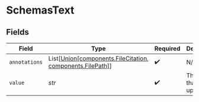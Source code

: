 # SchemasText


## Fields

| Field                                                                                               | Type                                                                                                | Required                                                                                            | Description                                                                                         |
| --------------------------------------------------------------------------------------------------- | --------------------------------------------------------------------------------------------------- | --------------------------------------------------------------------------------------------------- | --------------------------------------------------------------------------------------------------- |
| `annotations`                                                                                       | List[[Union[components.FileCitation, components.FilePath]](../../models/components/annotations.md)] | :heavy_check_mark:                                                                                  | N/A                                                                                                 |
| `value`                                                                                             | *str*                                                                                               | :heavy_check_mark:                                                                                  | The data that makes up the text.                                                                    |